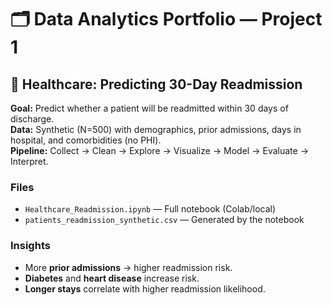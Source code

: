 # 🗂️ Data Analytics Portfolio — Project 1

## 🏥 Healthcare: Predicting 30-Day Readmission

**Goal:** Predict whether a patient will be readmitted within 30 days of discharge.  
**Data:** Synthetic (N=500) with demographics, prior admissions, days in hospital, and comorbidities (no PHI).  
**Pipeline:** Collect → Clean → Explore → Visualize → Model → Evaluate → Interpret.

### Files
- `Healthcare_Readmission.ipynb` — Full notebook (Colab/local)
- `patients_readmission_synthetic.csv` — Generated by the notebook


### Insights
- More **prior admissions** → higher readmission risk.
- **Diabetes** and **heart disease** increase risk.
- **Longer stays** correlate with higher readmission likelihood.

